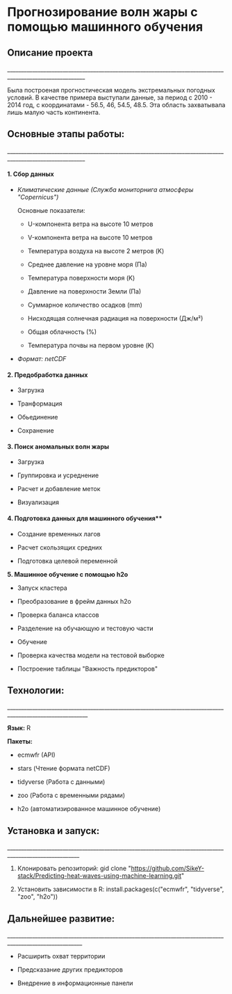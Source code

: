 # Прогнозирование волн жары с помощью машинного обучения

## Описание проекта

\_\_\_\_\_\_\_\_\_\_\_\_\_\_\_\_\_\_\_\_\_\_\_\_\_\_\_\_\_\_\_\_\_\_\_\_\_\_\_\_\_\_\_\_\_\_\_\_\_\_\_\_\_\_\_\_\_\_\_\_\_\_\_\_\_\_\_\_\_\_\_\_\_\_\_\_\_\_\_\_\_\_\_\_\_\_\_\_\_\_\_\_\_\_\_\_\_\_\_\_\_\_\_\_\_\_

Была построеная прогностическая модель экстремальных погодных условий. В качестве примера выступали данные, за период с 2010 - 2014 год, с координатами - 56.5, 46, 54.5, 48.5. Эта область захватывала лишь малую часть континента.

## Основные этапы работы:

\_\_\_\_\_\_\_\_\_\_\_\_\_\_\_\_\_\_\_\_\_\_\_\_\_\_\_\_\_\_\_\_\_\_\_\_\_\_\_\_\_\_\_\_\_\_\_\_\_\_\_\_\_\_\_\_\_\_\_\_\_\_\_\_\_\_\_\_\_\_\_\_\_\_\_\_\_\_\_\_\_\_\_\_\_\_\_\_\_\_\_\_\_\_\_\_\_\_\_\_\_\_\_\_\_\_

#### 1. Сбор данных

-   *Климатические данные (Служба мониторнига атмосферы "Copernicus")*

    Основные показатели:

    -   U-компонента ветра на высоте 10 метров

    -   V-компонента ветра на высоте 10 метров

    -   Температура воздуха на высоте 2 метров (K)

    -   Среднее давление на уровне моря (Па)

    -   Температура поверхности моря (K)

    -   Давление на поверхности Земли (Па)

    -   Суммарное количество осадков (mm)

    -   Нисходящая солнечная радиация на поверхности (Дж/м²)

    -   Общая облачность (%)

    -   Температура почвы на первом уровне (K)

-   *Формат: netCDF*

#### 2. Предобработка данных

-   Загрузка

-   Транформация

-   Обьединение

-   Сохранение

#### 3. Поиск аномальных волн жары

-   Загрузка

-   Группировка и усреднение

-   Расчет и добавление меток

-   Визуализация

#### 4. Подготовка данных для машинного обучения**

-   Создание временных лагов

-   Расчет скользящих средних

-   Подготовка целевой переменной

**5. Машинное обучение с помощью h2o**

-   Запуск кластера

-   Преобразование в фрейм данных h2o

-   Проверка баланса классов

-   Разделение на обучающую и тестовую части

-   Обучение

-   Проверка качества модели на тестовой выборке

-   Построение таблицы "Важность предикторов"

## Технологии:

\_\_\_\_\_\_\_\_\_\_\_\_\_\_\_\_\_\_\_\_\_\_\_\_\_\_\_\_\_\_\_\_\_\_\_\_\_\_\_\_\_\_\_\_\_\_\_\_\_\_\_\_\_\_\_\_\_\_\_\_\_\_\_\_\_\_\_\_\_\_\_\_\_\_\_\_\_\_\_\_\_\_\_\_\_\_\_\_\_\_\_\_\_\_\_\_\_\_\_\_\_\_\_\_\_\_\_

**Язык:** R

**Пакеты:**

-   ecmwfr (API)

-   stars (Чтение формата netCDF)

-   tidyverse (Работа с данными)

-   zoo (Работа с временными рядами)

-   h2o (автоматизированное машинное обучение)

## Установка и запуск: 

\_\_\_\_\_\_\_\_\_\_\_\_\_\_\_\_\_\_\_\_\_\_\_\_\_\_\_\_\_\_\_\_\_\_\_\_\_\_\_\_\_\_\_\_\_\_\_\_\_\_\_\_\_\_\_\_\_\_\_\_\_\_\_\_\_\_\_\_\_\_\_\_\_\_\_\_\_\_\_\_\_\_\_\_\_\_\_\_\_\_\_\_\_\_\_\_\_\_\_\_\_\_\_\_

1.  Клонировать репозиторий: gid clone "<https://github.com/SikeY-stack/Predicting-heat-waves-using-machine-learning.git>"

2.  Установить зависимости в R: install.packages(c("ecmwfr", "tidyverse", "zoo", "h2o"))

## Дальнейшее развитие:

\_\_\_\_\_\_\_\_\_\_\_\_\_\_\_\_\_\_\_\_\_\_\_\_\_\_\_\_\_\_\_\_\_\_\_\_\_\_\_\_\_\_\_\_\_\_\_\_\_\_\_\_\_\_\_\_\_\_\_\_\_\_\_\_\_\_\_\_\_\_\_\_\_\_\_\_\_\_\_\_\_\_\_\_\_\_\_\_\_\_\_\_\_\_\_\_\_\_\_\_\_\_\_\_\_

-   Расширить охват территории

-   Предсказание других предикторов

-   Внедрение в информационные панели
